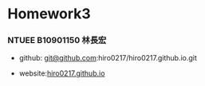 # Homework3
### NTUEE B10901150 林長宏

* github: git@github.com:hiro0217/hiro0217.github.io.git

* website:[hiro0217.github.io](https://hiro0217.github.io)